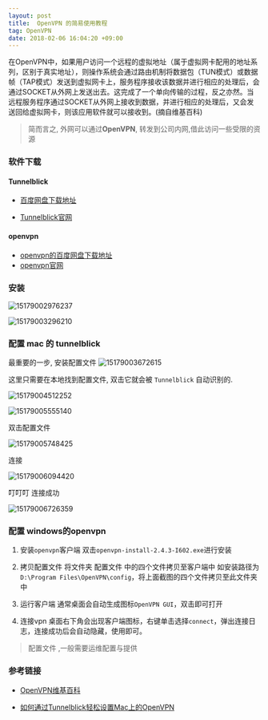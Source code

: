 ```yaml
---
layout: post
title:  OpenVPN 的简易使用教程
tag: OpenVPN
date: 2018-02-06 16:04:20 +09:00
---
```


在OpenVPN中，如果用户访问一个远程的虚拟地址（属于虚拟网卡配用的地址系列，区别于真实地址），则操作系统会通过路由机制将数据包（TUN模式）或数据帧（TAP模式）发送到虚拟网卡上，服务程序接收该数据并进行相应的处理后，会通过SOCKET从外网上发送出去。这完成了一个单向传输的过程，反之亦然。当远程服务程序通过SOCKET从外网上接收到数据，并进行相应的处理后，又会发送回给虚拟网卡，则该应用软件就可以接收到。(摘自维基百科)

> 简而言之, 外网可以通过**OpenVPN**, 转发到公司内网,借此访问一些受限的资源

### 软件下载

#### Tunnelblick

* [百度网盘下载地址](https://pan.baidu.com/s/1htgHFN)

* [Tunnelblick官网](https://tunnelblick.net/)

#### openvpn 

* [openvpn的百度网盘下载地址](https://pan.baidu.com/s/1htqlfso)
* [openvpn官网](https://openvpn.net/)

### 安装

![15179002976237](http://p3q1ykanf.bkt.clouddn.com/201806/15179002976237.jpg)

![15179003296210](http://p3q1ykanf.bkt.clouddn.com/201806/15179003296210.jpg)

### 配置 mac 的 tunnelblick
最重要的一步, 安装配置文件
![15179003672615](http://p3q1ykanf.bkt.clouddn.com/201806/15179003672615.jpg)

这里只需要在本地找到配置文件, 双击它就会被 `Tunnelblick` 自动识别的.

![15179004512252](http://p3q1ykanf.bkt.clouddn.com/201806/15179004512252.jpg)

![15179005555140](http://p3q1ykanf.bkt.clouddn.com/201806/15179005555140.jpg)

双击配置文件

![15179005748425](http://p3q1ykanf.bkt.clouddn.com/201806/15179005748425.jpg)

连接

![15179006094420](http://p3q1ykanf.bkt.clouddn.com/201806/15179006094420.jpg)

叮叮叮 连接成功

![15179006726359](http://p3q1ykanf.bkt.clouddn.com/201806/15179006726359.jpg)


### 配置 windows的openvpn


1. 安装`openvpn`客户端
双击`openvpn-install-2.4.3-I602.exe`进行安装

2. 拷贝配置文件
将文件夹 配置文件 中的四个文件拷贝至客户端中
如安装路径为 `D:\Program Files\OpenVPN\config`，将上面截图的四个文件拷贝至此文件夹中

3. 运行客户端
通常桌面会自动生成图标`OpenVPN GUI`，双击即可打开

4. 连接vpn
桌面右下角会出现客户端图标，右键单击选择`connect`，弹出连接日志，连接成功后会自动隐藏，使用即可。


> 配置文件 ,一般需要运维配置与提供


### 参考链接

* [OpenVPN维基百科](https://zh.wikipedia.org/zh-hans/OpenVPN)

* [如何通过Tunnelblick轻松设置Mac上的OpenVPN](http://mos86.com/55473.html)

